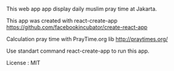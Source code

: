 This web app app display daily muslim pray time at Jakarta.

This app was created with react-create-app https://github.com/facebookincubator/create-react-app

Calculation pray time with PrayTime.org lib http://praytimes.org/

Use standart command react-create-app to run this app.


License : MIT
